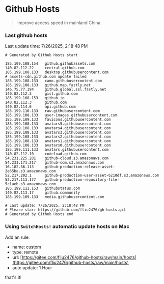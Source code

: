 # Github Hosts

> Improve access speed in mainland China.

### Last github hosts

Last update time: 7/26/2025, 2:18:48 PM

```base
# Generated by Github Hosts start 

185.199.108.154   github.githubassets.com
140.82.112.22     central.github.com
185.199.108.133   desktop.githubusercontent.com
# assets-cdn.github.com update failed
185.199.108.133   camo.githubusercontent.com
185.199.108.133   github.map.fastly.net
146.75.77.194     github.global.ssl.fastly.net
140.82.112.3      gist.github.com
185.199.108.153   github.io
140.82.112.3      github.com
140.82.114.6      api.github.com
185.199.110.133   raw.githubusercontent.com
185.199.108.133   user-images.githubusercontent.com
185.199.109.133   favicons.githubusercontent.com
185.199.108.133   avatars5.githubusercontent.com
185.199.108.133   avatars4.githubusercontent.com
185.199.108.133   avatars3.githubusercontent.com
185.199.108.133   avatars2.githubusercontent.com
185.199.108.133   avatars1.githubusercontent.com
185.199.108.133   avatars0.githubusercontent.com
185.199.111.133   avatars.githubusercontent.com
140.82.112.10     codeload.github.com
54.231.225.201    github-cloud.s3.amazonaws.com
54.231.171.217    github-com.s3.amazonaws.com
16.182.36.113     github-production-release-asset-2e65be.s3.amazonaws.com
52.217.202.1      github-production-user-asset-6210df.s3.amazonaws.com
52.217.113.177    github-production-repository-file-5c1aeb.s3.amazonaws.com
185.199.111.153   githubstatus.com
140.82.113.17     github.community
185.199.109.133   media.githubusercontent.com

# Last update: 7/26/2025, 2:18:48 PM
# Please star: https://github.com/fliu2476/gh-hosts.git
# Generated by Github Hosts end
```

### Using `SwitchHosts!` automatic update hosts on Mac
Add an rule:
- name: custom
- type: remote
- url: [https://gitee.com/fliu2476/github-hosts/raw/main/hosts](https://gitee.com/fliu2476/github-hosts/raw/main/hosts)
- auto update: 1 Hour

that's it!

